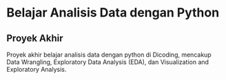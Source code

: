 # Belajar Analisis Data dengan Python

## Proyek Akhir

Proyek akhir belajar analisis data dengan python di Dicoding, mencakup Data Wrangling, Exploratory Data Analysis (EDA), dan Visualization and Exploratory Analysis.
